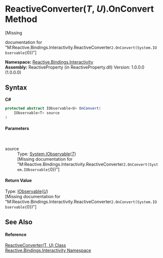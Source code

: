 # ReactiveConverter(*T*, *U*).OnConvert Method 
 

\[Missing <summary> documentation for "M:Reactive.Bindings.Interactivity.ReactiveConverter`2.OnConvert(System.IObservable{`0})"\]

**Namespace:**&nbsp;<a href="084fe4b6-f406-11b9-e8f6-127a857ac448">Reactive.Bindings.Interactivity</a><br />**Assembly:**&nbsp;ReactiveProperty (in ReactiveProperty.dll) Version: 1.0.0.0 (1.0.0.0)

## Syntax

**C#**<br />
``` C#
protected abstract IObservable<U> OnConvert(
	IObservable<T> source
)
```


#### Parameters
&nbsp;<dl><dt>source</dt><dd>Type: <a href="http://msdn2.microsoft.com/en-us/library/dd990377" target="_blank">System.IObservable</a>(<a href="38554d14-3489-c728-f3b3-3eafa1f4a361">*T*</a>)<br />\[Missing <param name="source"/> documentation for "M:Reactive.Bindings.Interactivity.ReactiveConverter`2.OnConvert(System.IObservable{`0})"\]</dd></dl>

#### Return Value
Type: <a href="http://msdn2.microsoft.com/en-us/library/dd990377" target="_blank">IObservable</a>(<a href="38554d14-3489-c728-f3b3-3eafa1f4a361">*U*</a>)<br />\[Missing <returns> documentation for "M:Reactive.Bindings.Interactivity.ReactiveConverter`2.OnConvert(System.IObservable{`0})"\]

## See Also


#### Reference
<a href="38554d14-3489-c728-f3b3-3eafa1f4a361">ReactiveConverter(T, U) Class</a><br /><a href="084fe4b6-f406-11b9-e8f6-127a857ac448">Reactive.Bindings.Interactivity Namespace</a><br />